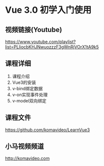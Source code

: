 Vue 3.0 初学入门使用
===================

## 视频链接(Youtube)

https://www.youtube.com/playlist?list=PLliocbKHJNwuozzzF3gWnRjVOrX1tA9k5

## 课程详细

01. 课程介绍
02. Vue3的安装
03. v-bind绑定数据
04. v-on实现事件处理
05. v-model双向绑定

## 课程文件

https://github.com/komavideo/LearnVue3

## 小马视频频道

http://komavideo.com
